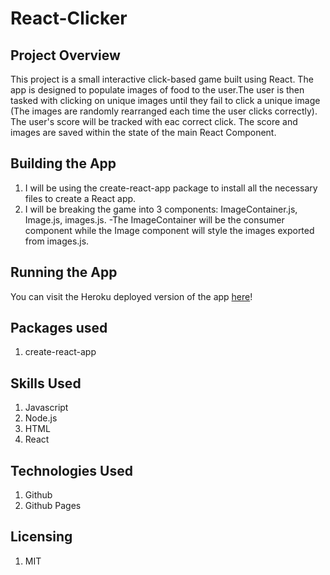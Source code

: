 # React-Clicker

## Project Overview
This project is a small interactive click-based game built using React. The app is designed to populate images of food to the user.The user is then tasked with clicking on unique images until they fail to click a unique image (The images are randomly rearranged each time the user clicks correctly). The user's score will be tracked with eac correct click. The score and images are saved within the state of the main React Component. 

## Building the App

1. I will be using the create-react-app package to install all the necessary files to create a React app.
2. I will be breaking the game into 3 components: ImageContainer.js, Image.js, images.js.
-The ImageContainer will be the consumer component while the Image component will style the images exported from images.js.

## Running the App
You can visit the Heroku deployed version of the app [here](https://limitless-river-96505.herokuapp.com/)!

## Packages used
1. create-react-app

## Skills Used
1. Javascript
2. Node.js
3. HTML
4. React


## Technologies Used
1. Github
2. Github Pages


## Licensing
1. MIT
